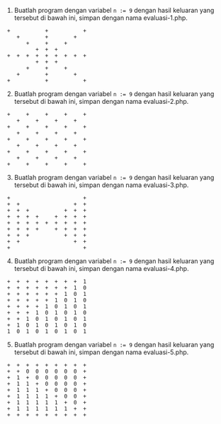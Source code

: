 1. Buatlah program dengan variabel `n := 9` dengan hasil keluaran yang tersebut di bawah ini, simpan dengan nama evaluasi-1.php.
```
 +           +           +
    +        +        +   
       +     +     +      
          +  +  +         
 +  +  +  +  +  +  +  +  +
          +  +  +         
       +     +     +      
    +        +        +   
 +           +           +
```

2. Buatlah program dengan variabel `n := 9` dengan hasil keluaran yang tersebut di bawah ini, simpan dengan nama evaluasi-2.php.
```
 +     +     +     +     +
    +     +     +     +   
 +     +     +     +     +
    +     +     +     +   
 +     +     +     +     +
    +     +     +     +   
 +     +     +     +     +
    +     +     +     +   
 +     +     +     +     +
```


3. Buatlah program dengan variabel `n := 9` dengan hasil keluaran yang tersebut di bawah ini, simpan dengan nama evaluasi-3.php.
```
 +                       +
 +  +                 +  +
 +  +  +           +  +  +
 +  +  +  +     +  +  +  +
 +  +  +  +  +  +  +  +  +
 +  +  +  +     +  +  +  +
 +  +  +           +  +  +
 +  +                 +  +
 +                       +
```

4. Buatlah program dengan variabel `n := 9` dengan hasil keluaran yang tersebut di bawah ini, simpan dengan nama evaluasi-4.php.
```
 +  +  +  +  +  +  +  +  1
 +  +  +  +  +  +  +  1  0
 +  +  +  +  +  +  1  0  1
 +  +  +  +  +  1  0  1  0
 +  +  +  +  1  0  1  0  1
 +  +  +  1  0  1  0  1  0
 +  +  1  0  1  0  1  0  1
 +  1  0  1  0  1  0  1  0
 1  0  1  0  1  0  1  0  1
```

5. Buatlah program dengan variabel `n := 9` dengan hasil keluaran yang tersebut di bawah ini, simpan dengan nama evaluasi-5.php.
```
 +  +  +  +  +  +  +  +  +
 +  +  0  0  0  0  0  0  +
 +  1  +  0  0  0  0  0  +
 +  1  1  +  0  0  0  0  +
 +  1  1  1  +  0  0  0  +
 +  1  1  1  1  +  0  0  +
 +  1  1  1  1  1  +  0  +
 +  1  1  1  1  1  1  +  +
 +  +  +  +  +  +  +  +  +
```

